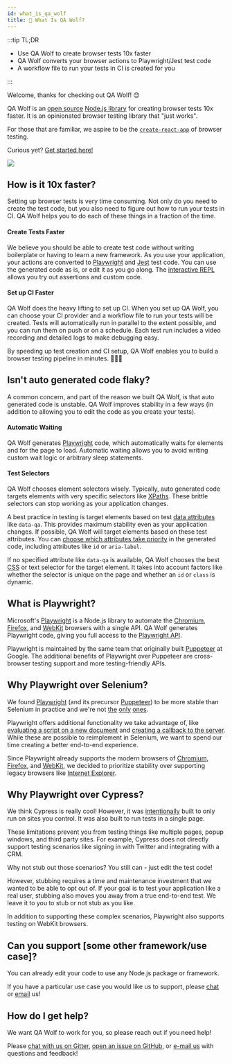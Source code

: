 ```yaml
---
id: what_is_qa_wolf
title: 🐺 What Is QA Wolf?
---
```


:::tip TL;DR

- Use QA Wolf to create browser tests 10x faster
- QA Wolf converts your browser actions to Playwright/Jest test code
- A workflow file to run your tests in CI is created for you

:::

Welcome, thanks for checking out QA Wolf! 😊

QA Wolf is an [open source](https://github.com/qawolf/qawolf) [Node.js library](https://www.npmjs.com/package/qawolf) for creating browser tests 10x faster. It is an opinionated browser testing library that "just works".

For those that are familiar, we aspire to be the [`create-react-app`](https://github.com/facebook/create-react-app) of browser testing.

Curious yet? [Get started here!](install)

![](https://storage.googleapis.com/docs.qawolf.com/website/create.gif)

## How is it 10x faster?

Setting up browser tests is very time consuming. Not only do you need to create the test code, but you also need to figure out how to run your tests in CI. QA Wolf helps you to do each of these things in a fraction of the time.

#### Create Tests Faster

We believe you should be able to create test code without writing boilerplate or having to learn a new framework. As you use your application, your actions are converted to [Playwright](#what-is-playwright) and [Jest](https://jestjs.io/) test code. You can use the generated code as is, or edit it as you go along. The [interactive REPL](use_the_repl) allows you try out assertions and custom code.

#### Set up CI Faster

QA Wolf does the heavy lifting to set up CI. When you set up QA Wolf, you can choose your CI provider and a workflow file to run your tests will be created. Tests will automatically run in parallel to the extent possible, and you can run them on push or on a schedule. Each test run includes a video recording and detailed logs to make debugging easy.

By speeding up test creation and CI setup, QA Wolf enables you to build a browser testing pipeline in minutes. 🧑‍🚀🚀

## Isn't auto generated code flaky?

A common concern, and part of the reason we built QA Wolf, is that auto generated code is unstable. QA Wolf improves stability in a few ways (in addition to allowing you to edit the code as you create your tests).

#### Automatic Waiting

QA Wolf generates [Playwright](#what-is-playwright) code, which automatically waits for elements and for the page to load. Automatic waiting allows you to avoid writing custom wait logic or arbitrary sleep statements.

#### Test Selectors

QA Wolf chooses element selectors wisely. Typically, auto generated code targets elements with very specific selectors like [XPaths](https://developer.mozilla.org/en-US/docs/Web/XPath). These brittle selectors can stop working as your application changes.

A best practice in testing is target elements based on test [data attributes](https://developer.mozilla.org/en-US/docs/Learn/HTML/Howto/Use_data_attributes) like `data-qa`. This provides maximum stability even as your application changes. If possible, QA Wolf will target elements based on these test attributes. You can [choose which attributes take priority](configure_qa_wolf#attribute) in the generated code, including attributes like `id` or `aria-label`.

If no specified attribute like `data-qa` is available, QA Wolf chooses the best [CSS](https://developer.mozilla.org/en-US/docs/Web/CSS/CSS_Selectors) or text selector for the target element. It takes into account factors like whether the selector is unique on the page and whether an `id` or `class` is dynamic.

## What is Playwright?

Microsoft's [Playwright](https://github.com/microsoft/playwright) is a Node.js library to automate the [Chromium](https://www.chromium.org/Home), [Firefox](https://www.mozilla.org/en-US/firefox/new), and [WebKit](https://webkit.org) browsers with a single API. QA Wolf generates Playwright code, giving you full access to the [Playwright API](https://github.com/microsoft/playwright/blob/master/docs/api.md).

Playwright is maintained by the same team that originally built [Puppeteer](https://github.com/puppeteer/puppeteer) at Google. The additional benefits of Playwright over Puppeteer are cross-browser testing support and more testing-friendly APIs.

## Why Playwright over Selenium?

We found [Playwright](https://github.com/microsoft/playwright) (and its precursor [Puppeteer](https://github.com/puppeteer/puppeteer)) to be more stable than Selenium in practice and we're not [the](https://medium.com/coursera-engineering/improving-end-to-end-testing-at-coursera-using-puppeteer-and-jest-5f1bac9cd176) [only](https://news.ycombinator.com/item?id=20505711) [ones](https://news.ycombinator.com/item?id=20506053).

Playwright offers additional functionality we take advantage of, like [evaluating a script on a new document](https://github.com/microsoft/playwright/blob/master/docs/api.md#pageevaluateonnewdocumentpagefunction-args) and [creating a callback to the server](https://github.com/microsoft/playwright/blob/master/docs/api.md#pageexposefunctionname-playwrightfunction). While these are possible to reimplement in Selenium, we want to spend our time creating a better end-to-end experience.

Since Playwright already supports the modern browsers of [Chromium](https://www.chromium.org/Home), [Firefox](https://www.mozilla.org/en-US/firefox/new), and [WebKit](https://webkit.org), we decided to prioritize stability over supporting legacy browsers like [Internet Explorer](https://support.microsoft.com/en-us/help/17621/internet-explorer-downloads).

## Why Playwright over Cypress?

We think Cypress is really cool! However, it was [intentionally](https://docs.cypress.io/guides/references/trade-offs.html#Automation-restrictions) built to only run on sites you control. It was also built to run tests in a single page.

These limitations prevent you from testing things like multiple pages, popup windows, and third party sites. For example, Cypress does not directly support testing scenarios like signing in with Twitter and integrating with a CRM.

Why not stub out those scenarios? You still can - just edit the test code!

However, stubbing requires a time and maintenance investment that we wanted to be able to opt out of. If your goal is to test your application like a real user, stubbing also moves you away from a true end-to-end test. We leave it to you to stub or not stub as you like.

In addition to supporting these complex scenarios, Playwright also supports testing on WebKit browsers.

## Can you support [some other framework/use case]?

You can already edit your code to use any Node.js package or framework.

If you have a particular use case you would like us to support, please [chat](https://gitter.im/qawolf/community) or [email](mailto:jon@qawolf.com) us!

## How do I get help?

We want QA Wolf to work for you, so please reach out if you need help!

Please [chat with us on Gitter](https://gitter.im/qawolf/community), [open an issue on GitHub](https://github.com/qawolf/qawolf/issues/new), or [e-mail us](mailto:jon@qawolf.com) with questions and feedback!
